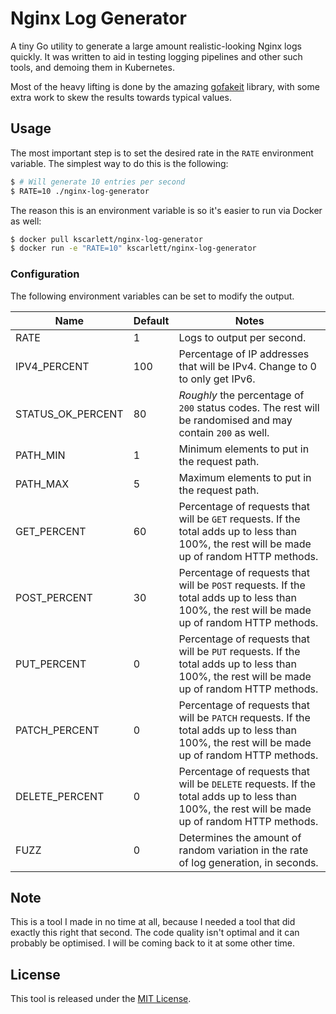 # Nginx Log Generator

A tiny Go utility to generate a large amount realistic-looking Nginx logs quickly. It was written to aid in testing logging pipelines and other such tools, and demoing them in Kubernetes.

Most of the heavy lifting is done by the amazing [gofakeit](https://github.com/brianvoe/gofakeit) library, with some extra work to skew the results towards typical values.

## Usage

The most important step is to set the desired rate in the `RATE` environment variable. The simplest way to do this is the following:

```sh
$ # Will generate 10 entries per second
$ RATE=10 ./nginx-log-generator
```

The reason this is an environment variable is so it's easier to run via Docker as well:

```sh
$ docker pull kscarlett/nginx-log-generator
$ docker run -e "RATE=10" kscarlett/nginx-log-generator
```

### Configuration

The following environment variables can be set to modify the output.

| Name              | Default | Notes                                                                                                                                           |
| ----------------- | ------- | ----------------------------------------------------------------------------------------------------------------------------------------------- |
| RATE              | 1       | Logs to output per second.                                                                                                                      |
| IPV4_PERCENT      | 100     | Percentage of IP addresses that will be IPv4. Change to 0 to only get IPv6.                                                                     |
| STATUS_OK_PERCENT | 80      | _Roughly_ the percentage of `200` status codes. The rest will be randomised and may contain `200` as well.                                      |
| PATH_MIN          | 1       | Minimum elements to put in the request path.                                                                                                    |
| PATH_MAX          | 5       | Maximum elements to put in the request path.                                                                                                    |
| GET_PERCENT       | 60      | Percentage of requests that will be `GET` requests. If the total adds up to less than 100%, the rest will be made up of random HTTP methods.    |
| POST_PERCENT      | 30      | Percentage of requests that will be `POST` requests. If the total adds up to less than 100%, the rest will be made up of random HTTP methods.   |
| PUT_PERCENT       | 0       | Percentage of requests that will be `PUT` requests. If the total adds up to less than 100%, the rest will be made up of random HTTP methods.    |
| PATCH_PERCENT     | 0       | Percentage of requests that will be `PATCH` requests. If the total adds up to less than 100%, the rest will be made up of random HTTP methods.  |
| DELETE_PERCENT    | 0       | Percentage of requests that will be `DELETE` requests. If the total adds up to less than 100%, the rest will be made up of random HTTP methods. |
| FUZZ              | 0       | Determines the amount of random variation in the rate of log generation, in seconds. |

## Note

This is a tool I made in no time at all, because I needed a tool that did exactly this right that second. The code quality isn't optimal and it can probably be optimised. I will be coming back to it at some other time.

## License

This tool is released under the [MIT License](LICENSE).